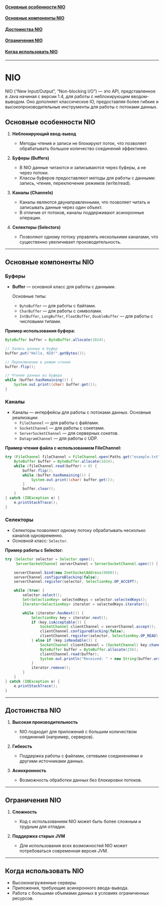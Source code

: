 #### [Основные особенности NIO](#Основные-особенности-nio-1)
#### [Основные компоненты NIO](#Основные-компоненты-nio-1)
#### [Достоинства NIO](#Достоинства-nio-1)
#### [Ограничения NIO](#Ограничения-nio-1)
#### [Когда использовать NIO](#Когда-использовать-nio-1)

---
# NIO

NIO (“New Input/Output”, “Non-blocking I/O”) — это API, представленное в Java начиная с версии 1.4, для работы с неблокирующим вводом-выводом. Оно дополняет классическое IO, предоставляя более гибкие и высокопроизводительные инструменты для работы с потоками данных.


## Основные особенности NIO

1. **Неблокирующий ввод-вывод**
    - Методы чтения и записи не блокируют поток, что позволяет обрабатывать большое количество соединений эффективно.

2. **Буферы (Buffers)**
    - В NIO данные читаются и записываются через буферы, а не через потоки.
    - Классы буферов предоставляют методы для работы с данными: запись, чтение, переключение режимов (write/read).

3. **Каналы (Channels)**
    - Каналы являются двунаправленными, что позволяет читать и записывать данные через один объект.
    - В отличие от потоков, каналы поддерживают асинхронные операции.

4. **Селекторы (Selectors)**
    - Позволяют одному потоку управлять несколькими каналами, что существенно увеличивает производительность.

---

## Основные компоненты NIO

### Буферы

- **Buffer** — основной класс для работы с данными.

  Основные типы:
    - `ByteBuffer` — для работы с байтами.
    - `CharBuffer` — для работы с символами.
    - `IntBuffer`, `LongBuffer`, `FloatBuffer`, `DoubleBuffer` — для работы с числовыми типами.

**Пример использования буфера:**
```java
ByteBuffer buffer = ByteBuffer.allocate(1024);

// Запись данных в буфер
buffer.put("Hello, NIO!".getBytes());

// Переключение в режим чтения
buffer.flip();

// Чтение данных из буфера
while (buffer.hasRemaining()) {
    System.out.print((char) buffer.get());
}
```

### Каналы

- Каналы — интерфейсы для работы с потоками данных. Основные реализации:
    - `FileChannel` — для работы с файлами.
    - `SocketChannel` — для работы с сокетами.
    - `ServerSocketChannel` — для серверных сокетов.
    - `DatagramChannel` — для работы с UDP.

**Пример чтения файла с использованием FileChannel:**
```java
try (FileChannel fileChannel = FileChannel.open(Paths.get("example.txt"), StandardOpenOption.READ)) {
    ByteBuffer buffer = ByteBuffer.allocate(1024);
    while (fileChannel.read(buffer) > 0) {
        buffer.flip();
        while (buffer.hasRemaining()) {
            System.out.print((char) buffer.get());
        }
        buffer.clear();
    }
} catch (IOException e) {
    e.printStackTrace();
}
```

### Селекторы

- Селекторы позволяют одному потоку обрабатывать несколько каналов одновременно.
- Основной класс: `Selector`.

**Пример работы с Selector:**
```java
try (Selector selector = Selector.open();
     ServerSocketChannel serverChannel = ServerSocketChannel.open()) {

    serverChannel.bind(new InetSocketAddress(8080));
    serverChannel.configureBlocking(false);
    serverChannel.register(selector, SelectionKey.OP_ACCEPT);

    while (true) {
        selector.select();
        Set<SelectionKey> selectedKeys = selector.selectedKeys();
        Iterator<SelectionKey> iterator = selectedKeys.iterator();

        while (iterator.hasNext()) {
            SelectionKey key = iterator.next();
            if (key.isAcceptable()) {
                SocketChannel clientChannel = serverChannel.accept();
                clientChannel.configureBlocking(false);
                clientChannel.register(selector, SelectionKey.OP_READ);
            } else if (key.isReadable()) {
                SocketChannel clientChannel = (SocketChannel) key.channel();
                ByteBuffer buffer = ByteBuffer.allocate(256);
                clientChannel.read(buffer);
                System.out.println("Received: " + new String(buffer.array()).trim());
            }
            iterator.remove();
        }
    }
} catch (IOException e) {
    e.printStackTrace();
}
```

---

## Достоинства NIO

1. **Высокая производительность**
    - NIO подходит для приложений с большим количеством соединений (например, серверов).

2. **Гибкость**
    - Поддержка работы с файлами, сетевыми соединениями и другими источниками данных.

3. **Асинхронность**
    - Возможность обработки данных без блокировки потоков.

---

## Ограничения NIO

1. **Сложность**
    - Код с использованием NIO может быть более сложным и трудным для отладки.

2. **Поддержка старых JVM**
    - Для использования всех возможностей NIO может потребоваться современная версия JVM.

---

## Когда использовать NIO

- Высоконагруженные серверы.
- Приложения, требующие асинхронного ввода-вывода.
- Работа с большими объемами данных в условиях ограниченных ресурсов.

